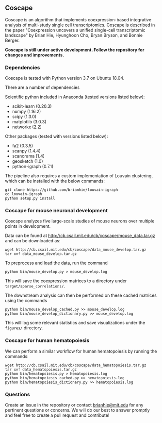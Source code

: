 
## Coscape

Coscape is an algorithm that implements coexpression-based integrative analysis of multi-study single cell transcriptomics. Coscape is described in the paper "Coexpression uncovers a unified single-cell transcriptomic landscape" by Brian Hie, Hyunghoon Cho, Bryan Bryson, and Bonnie Berger.

**Coscape is still under active development. Follow the repository for changes and improvements.**

### Dependencies

Coscape is tested with Python version 3.7 on Ubuntu 18.04.

There are a number of dependencies

Scientific python included in Anaconda (tested versions listed below):
- scikit-learn (0.20.3)
- numpy (1.16.2)
- scipy (1.3.0)
- matplotlib (3.0.3)
- networkx (2.2)

Other packages (tested with versions listed below):
- fa2 (0.3.5)
- scanpy (1.4.4)
- scanorama (1.4)
- geosketch (1.0)
- python-igraph (0.7.1)

The pipeline also requires a custom implementation of Louvain clustering, which can be installed with the below commands:
```
git clone https://github.com/brianhie/louvain-igraph
cd louvain-igraph
python setup.py install

```

### Coscape for mouse neuronal development

Coscape analyzes five large-scale studies of mouse neurons over multiple points in development.

Data can be found at http://cb.csail.mit.edu/cb/coscape/mouse_data.tar.gz and can be downloaded as:
```
wget http://cb.csail.mit.edu/cb/coscape/data_mouse_develop.tar.gz
tar xvf data_mouse_develop.tar.gz
```

To preprocess and load the data, run the command
```
python bin/mouse_develop.py > mouse_develop.log
```

This will save the coexpression matrices to a directory under `target/sparse_correlations/`.

The downstream analysis can then be performed on these cached matrices using the commands
```
python bin/mouse_develop_cached.py >> mouse_develop.log
python bin/mouse_develop_dictionary.py >> mouse_develop.log
```
This will log some relevant statistics and save visualizations under the `figures/` directory.


### Coscape for human hematopoiesis

We can perform a similar workflow for human hematopoiesis by running the commands:
```
wget http://cb.csail.mit.edu/cb/coscape/data_hematopoiesis.tar.gz
tar xvf data_hematopoiesis.tar.gz
python bin/hematopoiesis.py > hematopoiesis.log
python bin/hematopoiesis_cached.py >> hematopoiesis.log
python bin/hematopoiesis_dictionary.py >> hematopoiesis.log
```

### Questions

Create an issue in the repository or contact brianhie@mit.edu for any pertinent questions or concerns. We will do our best to answer promptly and feel free to create a pull request and contribute!

